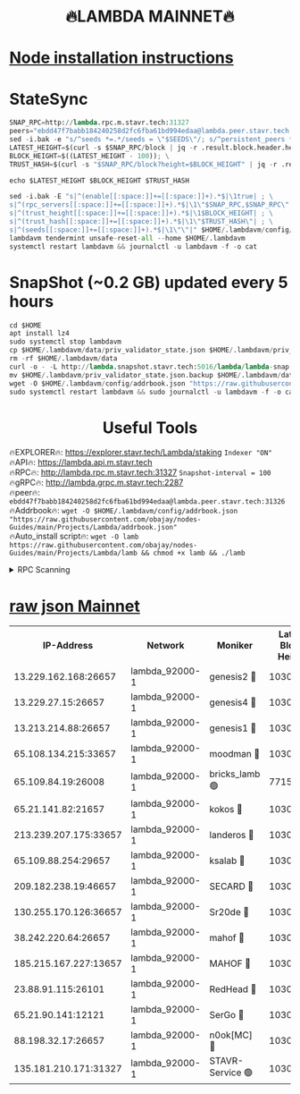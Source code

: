 <h1 align="center"> 🔥LAMBDA MAINNET🔥</h1>


[Node installation instructions](https://github.com/obajay/nodes-Guides/tree/main/Projects/Lambda)
=


# StateSync
```python
SNAP_RPC=http://lambda.rpc.m.stavr.tech:31327
peers="ebdd47f7babb184240258d2fc6fba61bd994edaa@lambda.peer.stavr.tech:31326" 
sed -i.bak -e "s/^seeds *=.*/seeds = \"$SEEDS\"/; s/^persistent_peers *=.*/persistent_peers = \"$PEERS\"/" $HOME/.lambdavm/config/config.toml
LATEST_HEIGHT=$(curl -s $SNAP_RPC/block | jq -r .result.block.header.height); \
BLOCK_HEIGHT=$((LATEST_HEIGHT - 100)); \
TRUST_HASH=$(curl -s "$SNAP_RPC/block?height=$BLOCK_HEIGHT" | jq -r .result.block_id.hash)

echo $LATEST_HEIGHT $BLOCK_HEIGHT $TRUST_HASH

sed -i.bak -E "s|^(enable[[:space:]]+=[[:space:]]+).*$|\1true| ; \
s|^(rpc_servers[[:space:]]+=[[:space:]]+).*$|\1\"$SNAP_RPC,$SNAP_RPC\"| ; \
s|^(trust_height[[:space:]]+=[[:space:]]+).*$|\1$BLOCK_HEIGHT| ; \
s|^(trust_hash[[:space:]]+=[[:space:]]+).*$|\1\"$TRUST_HASH\"| ; \
s|^(seeds[[:space:]]+=[[:space:]]+).*$|\1\"\"|" $HOME/.lambdavm/config/config.toml
lambdavm tendermint unsafe-reset-all --home $HOME/.lambdavm
systemctl restart lambdavm && journalctl -u lambdavm -f -o cat

```
# SnapShot (~0.2 GB) updated every 5 hours
```python
cd $HOME
apt install lz4
sudo systemctl stop lambdavm
cp $HOME/.lambdavm/data/priv_validator_state.json $HOME/.lambdavm/priv_validator_state.json.backup
rm -rf $HOME/.lambdavm/data
curl -o - -L http://lambda.snapshot.stavr.tech:5016/lambda/lambda-snap.tar.lz4 | lz4 -c -d - | tar -x -C $HOME/.lambdavm --strip-components 2
mv $HOME/.lambdavm/priv_validator_state.json.backup $HOME/.lambdavm/data/priv_validator_state.json
wget -O $HOME/.lambdavm/config/addrbook.json "https://raw.githubusercontent.com/obajay/nodes-Guides/main/Projects/Lambda/addrbook.json"
sudo systemctl restart lambdavm && sudo journalctl -u lambdavm -f -o cat
```
 <h1 align="center"> Useful Tools</h1>

🔥EXPLORER🔥:      https://explorer.stavr.tech/Lambda/staking	        `Indexer "ON"` \
🔥API🔥: 			 		 https://lambda.api.m.stavr.tech \
🔥RPC🔥:           http://lambda.rpc.m.stavr.tech:31327	              `Snapshot-interval = 100` \
🔥gRPC🔥:          http://lambda.grpc.m.stavr.tech:2287 \
🔥peer🔥:					 `ebdd47f7babb184240258d2fc6fba61bd994edaa@lambda.peer.stavr.tech:31326` \
🔥Addrbook🔥:    ```wget -O $HOME/.lambdavm/config/addrbook.json "https://raw.githubusercontent.com/obajay/nodes-Guides/main/Projects/Lambda/addrbook.json"``` \
🔥Auto_install script🔥: ```wget -O lamb https://raw.githubusercontent.com/obajay/nodes-Guides/main/Projects/Lambda/lamb && chmod +x lamb && ./lamb```


<details>
<summary>RPC Scanning</summary>

<h2 align="center"> We scan nodes in real time every 4 hours. And we provide the final result of RPC endpoints.
We cannot influence the operation of these nodes in any way. </h2>


```python
If Voting Power is higher than 0 --> then the Node is a validator of the network and may be subject to attack and be a potential threat to the chain.
```
```python
We marked such validators with a red symbol
```

</details>

[raw json Mainnet](https://rpc-check.lambm.stavr.tech/lambm/rpc-lambm-result.json)
=


<table><tr><th>IP-Address</th><th>Network</th><th>Moniker</th><th>Latest Block Height</th><th>Earliest Block Height</th><th>Catching Up</th><th>Voting Power</th><th>Scan Time</th></tr><tr><td>13.229.162.168:26657</td><td>lambda_92000-1</td><td>genesis2 🔴</td><td>10305522</td><td>1</td><td>False</td><td>16606838</td><td>2023-12-02T12:18:50.107572668UTC</td></tr><tr><td>13.229.27.15:26657</td><td>lambda_92000-1</td><td>genesis4 🔴</td><td>10305523</td><td>1</td><td>False</td><td>9887611</td><td>2023-12-02T12:18:53.039430893UTC</td></tr><tr><td>13.213.214.88:26657</td><td>lambda_92000-1</td><td>genesis1 🔴</td><td>10305523</td><td>1</td><td>False</td><td>107835</td><td>2023-12-02T12:18:54.387212165UTC</td></tr><tr><td>65.108.134.215:33657</td><td>lambda_92000-1</td><td>moodman 🔴</td><td>10305524</td><td>632001</td><td>False</td><td>1070005</td><td>2023-12-02T12:18:59.535733849UTC</td></tr><tr><td>65.109.84.19:26008</td><td>lambda_92000-1</td><td>bricks_lamb 🟢</td><td>7715743</td><td>7581001</td><td>False</td><td>0</td><td>2023-12-02T12:19:03.949579059UTC</td></tr><tr><td>65.21.141.82:21657</td><td>lambda_92000-1</td><td>kokos 🔴</td><td>10305523</td><td>7716001</td><td>False</td><td>546765</td><td>2023-12-02T12:18:56.763252405UTC</td></tr><tr><td>213.239.207.175:33657</td><td>lambda_92000-1</td><td>landeros 🔴</td><td>10305522</td><td>8136001</td><td>False</td><td>935367</td><td>2023-12-02T12:18:44.098359019UTC</td></tr><tr><td>65.109.88.254:29657</td><td>lambda_92000-1</td><td>ksalab 🔴</td><td>10305524</td><td>8715001</td><td>False</td><td>501034</td><td>2023-12-02T12:19:00.191762861UTC</td></tr><tr><td>209.182.238.19:46657</td><td>lambda_92000-1</td><td>SECARD 🔴</td><td>10305522</td><td>9443001</td><td>False</td><td>2092101</td><td>2023-12-02T12:18:49.189095330UTC</td></tr><tr><td>130.255.170.126:36657</td><td>lambda_92000-1</td><td>Sr20de 🔴</td><td>10305522</td><td>10014001</td><td>False</td><td>670724</td><td>2023-12-02T12:18:44.511382645UTC</td></tr><tr><td>38.242.220.64:26657</td><td>lambda_92000-1</td><td>mahof 🔴</td><td>10305520</td><td>10131001</td><td>False</td><td>770350</td><td>2023-12-02T12:18:39.364160738UTC</td></tr><tr><td>185.215.167.227:13657</td><td>lambda_92000-1</td><td>MAHOF 🔴</td><td>10305523</td><td>10134001</td><td>False</td><td>2051510</td><td>2023-12-02T12:18:53.392190078UTC</td></tr><tr><td>23.88.91.115:26101</td><td>lambda_92000-1</td><td>RedHead 🔴</td><td>10305522</td><td>10205522</td><td>False</td><td>553202</td><td>2023-12-02T12:18:44.755582405UTC</td></tr><tr><td>65.21.90.141:12121</td><td>lambda_92000-1</td><td>SerGo 🔴</td><td>10305524</td><td>10205524</td><td>False</td><td>10511540</td><td>2023-12-02T12:19:00.530149957UTC</td></tr><tr><td>88.198.32.17:26657</td><td>lambda_92000-1</td><td>n0ok[MC] 🔴</td><td>10305524</td><td>10205524</td><td>False</td><td>1578630</td><td>2023-12-02T12:19:03.611709915UTC</td></tr><tr><td>135.181.210.171:31327</td><td>lambda_92000-1</td><td>STAVR-Service 🟢</td><td>10305524</td><td>10303001</td><td>False</td><td>0</td><td>2023-12-02T12:18:59.194754695UTC</td></tr></table>
